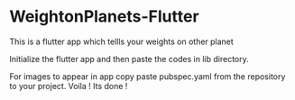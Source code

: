 # WeightonPlanets-Flutter
This is a flutter app which tellls your weights on other planet


Initialize the flutter app and then paste the codes in lib directory.

For images to appear in app copy paste pubspec.yaml from the repository to your project. Voila ! Its done !


